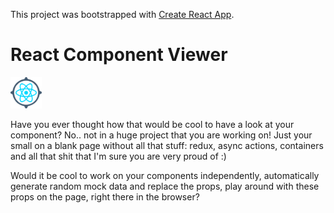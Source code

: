 This project was bootstrapped with [Create React App](https://github.com/facebookincubator/create-react-app).

# React Component Viewer

<img src="src/viewer/icons/logo.png" width="50"/>

Have you ever thought how that would be cool to have a look at your component? No.. not in a huge project that you are working on! Just your small on a blank page without all that stuff: redux, async actions, containers and all that shit that I'm sure you are very proud of :)

Would it be cool to work on your components independently, automatically generate random mock data and replace the props, play around with these props on the page, right there in the browser?